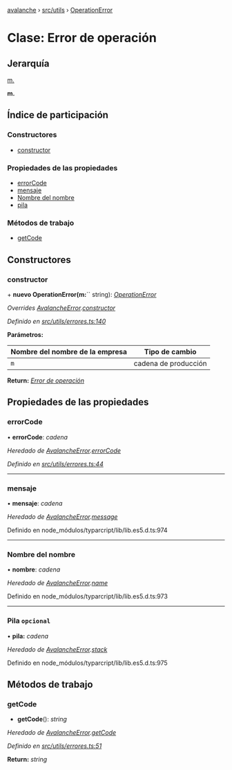 [avalanche](../README.md) › [src/utils](../modules/src_utils.md) › [OperationError](src_utils.operationerror.md)

# Clase: Error de operación

## Jerarquía

[m.](src_utils.avalancheerror.md)

**m.**

## Índice de participación

### Constructores

* [constructor](src_utils.operationerror.md#constructor)

### Propiedades de las propiedades

* [errorCode](src_utils.operationerror.md#errorcode)
* [mensaje](src_utils.operationerror.md#message)
* [Nombre del nombre](src_utils.operationerror.md#name)
* [pila](src_utils.operationerror.md#optional-stack)

### Métodos de trabajo

* [getCode](src_utils.operationerror.md#getcode)

## Constructores

### constructor

\+ **nuevo OperationError(m:**`` string): *[OperationError](src_utils.operationerror.md)*

*Overrides [AvalancheError](src_utils.avalancheerror.md).[constructor](src_utils.avalancheerror.md#constructor)*

*Definido en [src/utils/errores.ts:140](https://github.com/ava-labs/avalanchejs/blob/ae78dee/src/utils/errors.ts#L140)*

**Parámetros:**

| Nombre del nombre de la empresa | Tipo de cambio |
------ | ------ |
| `m` | cadena de producción |

**Return:** *[Error de operación](src_utils.operationerror.md)*

## Propiedades de las propiedades

### errorCode

• **errorCode**: *cadena*

*Heredado de [AvalancheError](src_utils.avalancheerror.md).[errorCode](src_utils.avalancheerror.md#errorcode)*

*Definido en [src/utils/errores.ts:44](https://github.com/ava-labs/avalanchejs/blob/ae78dee/src/utils/errors.ts#L44)*

___

### mensaje

• **mensaje**: *cadena*

*Heredado de [AvalancheError](src_utils.avalancheerror.md).[message](src_utils.avalancheerror.md#message)*

Definido en node_módulos/typarcript/lib/lib.es5.d.ts:974

___

### Nombre del nombre

• **nombre**: *cadena*

*Heredado de [AvalancheError](src_utils.avalancheerror.md).[name](src_utils.avalancheerror.md#name)*

Definido en node_módulos/typarcript/lib/lib.es5.d.ts:973

___

### Pila `opcional`

• **pila:** *cadena*

*Heredado de [AvalancheError](src_utils.avalancheerror.md).[stack](src_utils.avalancheerror.md#optional-stack)*

Definido en node_módulos/typarcript/lib/lib.es5.d.ts:975

## Métodos de trabajo

### getCode

- **getCode**(): *string*

*Heredado de [AvalancheError](src_utils.avalancheerror.md).[getCode](src_utils.avalancheerror.md#getcode)*

*Definido en [src/utils/errores.ts:51](https://github.com/ava-labs/avalanchejs/blob/ae78dee/src/utils/errors.ts#L51)*

**Return:** *string*
